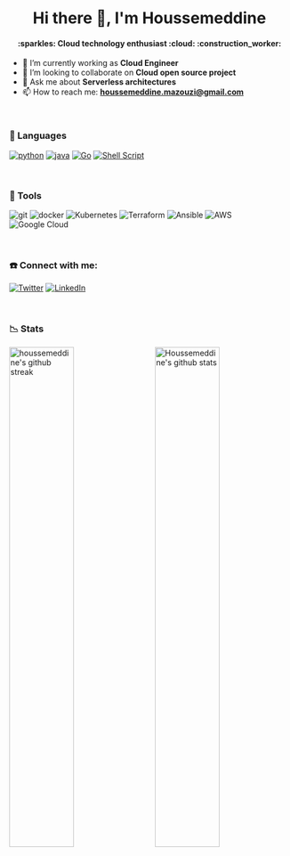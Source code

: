 <div align="center">
<h1 align="center"> Hi there 👋, I'm Houssemeddine </h1>
<h4 align="center"> :sparkles: Cloud technology enthusiast :cloud: :construction_worker: </h4>
</div>


- 🔭 I’m currently working as **Cloud Engineer**
- 👯 I’m looking to collaborate on **Cloud open source project**
- 💬 Ask me about **Serverless architectures**
- 📫 How to reach me: **houssemeddine.mazouzi@gmail.com**

<br/>

### :page_with_curl: Languages
[![python](https://img.shields.io/badge/Python-FFD43B?style=for-the-badge&logo=python&logoColor=darkgreen)](https://google.github.io/styleguide/pyguide.html)
[![java](https://img.shields.io/badge/Java-ED8B00?style=for-the-badge&logo=java&logoColor=white)](https://google.github.io/styleguide/javaguide.html)
[![Go](https://img.shields.io/badge/go-%2300ADD8.svg?style=for-the-badge&logo=go&logoColor=white)](https://go.dev/doc/effective_go)
[![Shell Script](https://img.shields.io/badge/shell_script-%23121011.svg?style=for-the-badge&logo=gnu-bash&logoColor=white)](https://google.github.io/styleguide/shellguide.html)

<br/>

### :wrench: Tools
![git](https://img.shields.io/badge/GIT-E44C30?style=for-the-badge&logo=git&logoColor=white)
![docker](https://img.shields.io/badge/Docker-2CA5E0?style=for-the-badge&logo=docker&logoColor=white)
![Kubernetes](https://img.shields.io/badge/kubernetes-%23326ce5.svg?style=for-the-badge&logo=kubernetes&logoColor=white)
![Terraform](https://img.shields.io/badge/terraform-%235835CC.svg?style=for-the-badge&logo=terraform&logoColor=white)
![Ansible](https://img.shields.io/badge/ansible-%231A1918.svg?style=for-the-badge&logo=ansible&logoColor=white)
![AWS](https://img.shields.io/badge/AWS-%23FF9900.svg?style=for-the-badge&logo=amazon-aws&logoColor=white)
![Google Cloud](https://img.shields.io/badge/GoogleCloud-%234285F4.svg?style=for-the-badge&logo=google-cloud&logoColor=white)

<br/>

### :phone: Connect with me:

[![Twitter](https://img.shields.io/badge/Twitter-1DA1F2?style=for-the-badge&logo=twitter&logoColor=white)](https://twitter.com/hemazouzi)
[![LinkedIn](https://img.shields.io/badge/LinkedIn-0077B5?style=for-the-badge&logo=linkedin&logoColor=white)](https://www.linkedin.com/in/houssemeddine-mazouzi-me/)

<br/>

### :chart_with_downwards_trend: Stats
<img src="https://github-readme-stats.vercel.app/api?username=hemazouzi&count_private=true&show_icons=true&theme=github_dark" alt="Houssemeddine's github stats" width="48%" align="right" >
<img src="https://github-readme-streak-stats.herokuapp.com/?user=hemazouzi&theme=tokyonight&hide_border=true" alt="houssemeddine's github streak" width="48%" >

